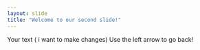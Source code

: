 ```yaml
---
layout: slide
title: "Welcome to our second slide!"
---
```

Your text ( i want to make changes)
Use the left arrow to go back!
